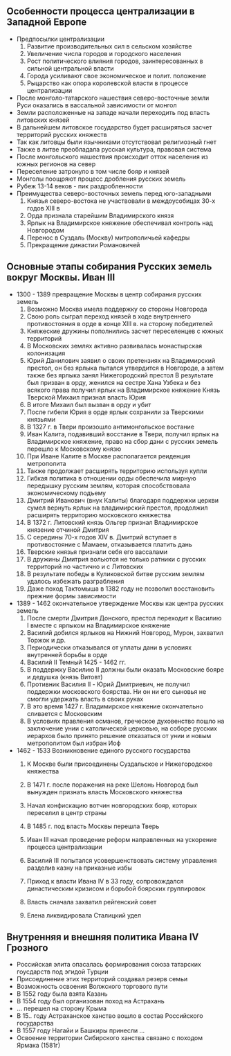 ## Особенности процесса централизации в Западной Европе
- Предпосылки централизации
	1. Развитие производительных сил в сельском хозяйстве
	2. Увеличение числа городов и городского населения
	3. Рост политического влияния городов, заинтересованных в сильной центральной власти
	4. Города усиливают свое экономическое и полит. положение
	5. Рыцарство как опора королевской власти в процессе централизации
- После монголо-татарского нашествия северо-восточные земли Руси оказались в вассальной зависимости от монгол
- Земли расположенные на западе начали переходить под власть литовских князей
- В дальнейшем литовское государство будет расширяться засчет территорий русских княжеств
- Так как литовцы были язычниками отсутствовал религиозный гнет
- Также в литве преобладала русская культура, правовая система
- После монгольского нашествия происходит отток населения из южных регионов на север
- Переселение затронуло в том числе бояр и князей
- Монголы поощряют процесс дробления русских земель
- Рубеж 13-14 веков - пик раздробленности
- Преимущества северо-восточных земель перед юго-западными
	1. Князья северо-востока не участвовали в междоусобицах 30-х годов XIII в
	2. Орда признала старейшим Владимирского князя
	3. Ярлык на Владимирское княжение обеспечивал контроль над Новгородом
	4. Перенос в Суздаль (Москву) митрополичьей кафедры
	5. Прекращение династии Романовичей
## Основные этапы собирания Русских земель вокруг Москвы. Иван III
- 1300 - 1389 превращение Москвы в центр собирания русских земель
	1. Возможно Москва имела поддержку со стороны Новгорода
	2. Свою роль сыграл переход князей в ходе внутреннего противостояния в орде в конце XIII в. на сторону победителей
	3. Княжеские дружины пополнились засчет переселенцев с южных территорий
	4. В Московских землях активно развивалась монастырская колонизация
	5. Юрий Данилович заявил о своих претензиях на Владимирский престол, он без ярлыка пытался утвердится в Новгороде, а затем также без ярлыка занял Нижегородский престол
	   В результате был призван в орду, женился на сестре Хана Узбека и без всякого права получил ярлык на Владимирское княжение
	   Князь Тверской Михаил признал власть Юрия
	6. В итоге Михаил был вызван в орду и убит
	7. После гибели Юрия в орде ярлык сохранили за Тверскими князьями
	8. В 1327 г. в Твери произошло антимонгольское востание
	9. Иван Калита, подавивший восстание в Твери, получил ярлык на Владимирское княжение, право на сбор дани с русских земель перешло к Московскому князю
	10. При Иване Калите в Москве располагается реиденция метрополита 
	11. Также продолжает расширять территорию используя купли
	12. Гибкая политика в отношении орды обеспечила мирную передышку русским землям, которая способствовала экономическому подъему
	13. Дмитрий Иванович (внук Калиты) благодаря поддержки церкви сумел вернуть ярлык на владимирский престол, продолжил расширять территорию московского княжества
	14. В 1372 г. Литовский князь Ольгер признал Владимирское князение отчиной Дмитрия
	15. С середины 70-х годов XIV в. Дмитрий вступает в противостояние с Мамаем, отказывается платить дань
	16. Тверские князья признали себя его вассалами
	17. В дружины Дмитрия вольются не только ратники с русских территорий но частично и с Литовских
	18. В результате победы в Куликовской битве русским землям удалось избежать разграбления
	19. Даже поход Тактомыша в 1382 году не позволил восстановить прежние формы зависимости
- 1389 - 1462 окончательное утверждение Москвы как центра русских земель
	1. После смерти Дмитрия Донского, престол переходит к Василию I вместе с ярлыком на Владимирское княжение
	2. Василий добился ярлыков на Нижний Новгород, Мурон, захватил Торжок и др.
	3. Периодически отказывался от уплаты дани в условиях внутренней борьбы в орде
	4. Василий II Темный 1425 - 1462 гг.
	5. В поддержку Василию II должны были оказать Московские бояре и дедушка (князь Витовт)
	6. Противник Василия II - Юрий Дмитриевич, не получил поддержки московского боярства. Ни он ни его сыновья не смогли удержать власть в своих руках
	7. В это время 1427 г. Владимирское княжение окончательно сливается с Московским
	8. В условиях правления османов, греческое духовенство пошло на заключение унии с католической церковью, на соборе русских иерархов было принято решение отказаться от унии и новым метрополитом был избран Иоф
- 1462 - 1533 Возникновение единого русского государства
	1. К Москве были присоединены Суздальское и Нижегородское княжества
	2. В 1471 г. после поражения на реке Шелонь Новгород был вынужден признать власть Московского княжества
	3. Начал конфискацию вотчин новгородских бояр, которых переселил в центр страны
	4. В 1485 г. под власть Москвы перешла Тверь
	5. Иван III начал проведение реформ направленных на ускорение процесса централизации

	1. Василий III попытался усовершенствовать систему управления разделив казну на приказные избы
	2. Приход к власти Ивана IV в 33 году, сопровождался династическим кризисом и борьбой боярских группировок
	3. Власть сначала захватил рейгенский совет
	4. Елена ликвидировала Сталицкий удел
## Внутренняя и внешняя политика Ивана IV Грозного
- Российская элита опасалась формирования союза татарских гоусдарств под эгидой Турции
- Присоединение этих территорий создавал резерв семьи
- Возможность освоения Волжского торгового пути
- В 1552 году была взята Казань
- В 1554 году был организован поход на Астрахань
- ... перешел на сторону Крыма
- В 15.. году Астраханское ханство вошло в состав Российского государства
- В 1557 году Нагайи и Башкиры принесли ...
- Освоение территории Сибирского ханства связано с походом Ярмака (1581г)